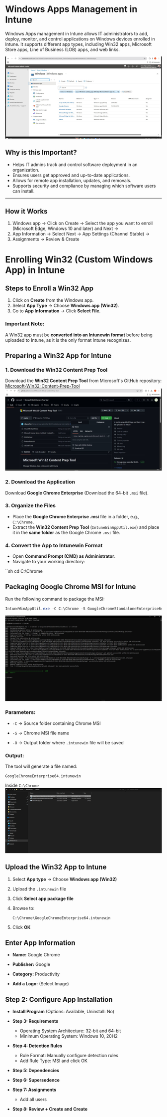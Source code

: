 # Windows Apps Management in Intune

Windows Apps management in Intune allows IT administrators to add, deploy, monitor, and control applications on Windows devices enrolled in Intune. It supports different app types, including Win32 apps, Microsoft Store apps, Line of Business (LOB) apps, and web links.

![Screenshot](images/screenshot47.jpg)
## Why is this Important?

- Helps IT admins track and control software deployment in an organization.
- Ensures users get approved and up-to-date applications.
- Allows for remote app installation, updates, and removals.
- Supports security and compliance by managing which software users can install.
---
## How it Works

1. Windows app → Click on Create → Select the app you want to enroll (Microsoft Edge, Windows 10 and later) and Next → 
2. App Information → Select Next → App Settings (Channel Stable) → 
3. Assignments → Review & Create

# Enrolling Win32 (Custom Windows App) in Intune

## Steps to Enroll a Win32 App

1. Click on **Create** from the Windows app.
2. Select **App Type** → Choose **Windows app (Win32)**.
3. Go to **App Information** → Click **Select File**.

### Important Note:
A Win32 app must be **converted into an Intunewin format** before being uploaded to Intune, as it is the only format Intune recognizes.

## Preparing a Win32 App for Intune

### 1. Download the Win32 Content Prep Tool
Download the **Win32 Content Prep Tool** from Microsoft's GitHub repository:  
[Microsoft-Win32-Content-Prep-Tool](https://github.com/microsoft/Microsoft-Win32-Content-Prep-Tool)
![Screenshot](images/screenshot48.jpg)
### 2. Download the Application
Download **Google Chrome Enterprise** (Download the 64-bit `.msi` file).

### 3. Organize the Files
- Place the **Google Chrome Enterprise .msi** file in a folder, e.g., `C:\Chrome`.
- Extract the **Win32 Content Prep Tool** (`IntuneWinAppUtil.exe`) and place it in the **same folder** as the Google Chrome `.msi` file.

### 4. Convert the App to Intunewin Format
- Open **Command Prompt (CMD) as Administrator**.
- Navigate to your working directory:

``sh
cd C:\Chrome

## Packaging Google Chrome MSI for Intune

Run the following command to package the MSI:

```powershell
IntuneWinAppUtil.exe -C C:\Chrome -S GoogleChromeStandaloneEnterprise64.msi -O C:\Chrome
```
![Screenshot](images/screenshot49.jpg)
### Parameters:

- `-C` → Source folder containing Chrome MSI
    
- `-S` → Chrome MSI file name
    
- `-O` → Output folder where `.intunewin` file will be saved
    

### Output:

The tool will generate a file named:

```text
GoogleChromeEnterprise64.intunewin
```

Inside `C:\Chrome`
![Screenshot](images/screenshot49-1.jpg)
## Upload the Win32 App to Intune

1. Select **App type** → Choose **Windows app (Win32)**
    
2. Upload the `.intunewin` file
    
3. Click **Select app package file**
    
4. Browse to:
    
    ```text
    C:\Chrome\GoogleChromeEnterprise64.intunewin
    ```
    
5. Click **OK**
## Enter App Information

- **Name:** Google Chrome
    
- **Publisher:** Google
    
- **Category:** Productivity
    
- **Add a Logo:** (Select Image)

## Step 2: Configure App Installation

- **Install Program** (Options: Available, Uninstall: No)  
- **Step 3: Requirements**  
  - Operating System Architecture: 32-bit and 64-bit  
  - Minimum Operating System: Windows 10, 20H2  

- **Step 4: Detection Rules**  
  - Rule Format: Manually configure detection rules  
  - Add Rule Type: MSI and click OK  

- **Step 5: Dependencies**  

- **Step 6: Supersedence**  

- **Step 7: Assignments**  
  - Add all users  

- **Step 8: Review + Create and Create**
